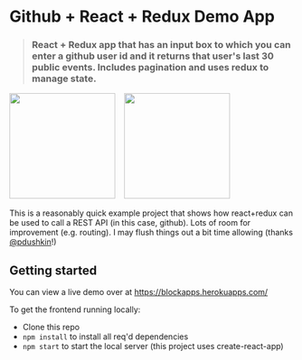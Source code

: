 # Github + React + Redux Demo App

> ### React + Redux app that has an input box to which you can enter a github user id and it returns that user's last 30 public events. Includes pagination and uses redux to manage state.

<a href="https://developer.github.com/v3/" target="_blank"><img width="187" src="https://kanbanize.com/blog/wp-content/uploads/2014/11/GitHub.jpg?raw=true" /></a>&nbsp;&nbsp;&nbsp;
<a href="#" target="_blank"><img width="187" src="https://fiverr-res.cloudinary.com/images/t_main1,q_auto,f_auto/gigs/103023642/original/6d7e0809333009b3d1f09cd0cb137033deabf0a1/build-web-and-mobile-apps-in-react-redux-reactnative.jpg"/></a>

This is a reasonably quick example project that shows how react+redux can be used to call a REST API (in this case, github). Lots of room for improvement (e.g. routing). I may flush things out a bit time allowing (thanks [@pdushkin](https://github.com/pdushkin)!)


## Getting started

You can view a live demo over at https://blockapps.herokuapps.com/

To get the frontend running locally:

- Clone this repo
- `npm install` to install all req'd dependencies
- `npm start` to start the local server (this project uses create-react-app)
